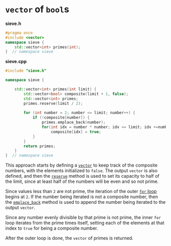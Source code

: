 # `vector` of `bool`s

**sieve.h**
```cpp
#pragma once
#include <vector>
namespace sieve {
    std::vector<int> primes(int);
}  // namespace sieve
```

**sieve.cpp**
```cpp
#include "sieve.h"

namespace sieve {

	std::vector<int> primes(int limit) {
		std::vector<bool> composite(limit + 1, false);
		std::vector<int> primes;
		primes.reserve(limit / 2);
    
		for (int number = 2; number <= limit; number++) {
			if (!composite[number]) {
				primes.emplace_back(number);
				for(int idx = number * number; idx <= limit; idx +=number)
					composite[idx] = true;
			}
		}
		return primes;
	}
}  // namespace sieve
```

This approach starts by defining a [`vector`][vector] to keep track of the composite numbers, with the elements initialized to `false`.
The output `vector` is also defined, and then the [`reserve`][reserve] method is used to set its capacity to half of the limit, since
at least half of the numbers will be even and so not prime.

Since values less than `2` are not prime, the iteration of the outer [`for` loop][for] begins at `2`.
If the number being iterated is not a composite number, then the [`emplace_back`][emplace-back] method is used to append the number being iterated
to the output `vector`.

Since any number evenly divisible by that prime is not prime, the inner `for` loop iterates from the prime times itself, setting each of the
elements at that index to `true` for being a composite number.

After the outer loop is done, the `vector` of primes is returned.

[size]: https://en.cppreference.com/w/cpp/container/vector/size
[vector]: https://en.cppreference.com/w/cpp/container/vector
[reserve]: https://en.cppreference.com/w/cpp/container/vector/reserve
[emplace-back]: https://en.cppreference.com/w/cpp/container/vector/emplace_back
[for]: https://en.cppreference.com/w/cpp/language/for
[if]: https://en.cppreference.com/w/cpp/language/if
[domain-error]: https://en.cppreference.com/w/cpp/error/domain_error
